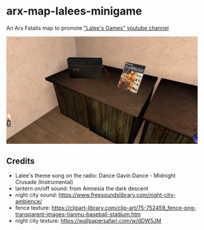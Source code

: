 # arx-map-lalees-minigame

An Arx Fatalis map to promote ["Lalee's Games" youtube channel](https://www.youtube.com/@rockerlalee)

![Preview](preview.jpg?raw=true 'Preview')

## Credits

- Lalee's theme song on the radio: Dance Gavin Dance - Midnight Crusade (Instrumental)
- lantern on/off sound: from Amnesia the dark descent
- night city sound: https://www.freesoundslibrary.com/night-city-ambience/
- fence texture: https://clipart-library.com/clip-art/75-752459_fence-png-transparent-images-tianmu-baseball-stadium.htm
- night city texture: https://wallpapersafari.com/w/dDW5JM
